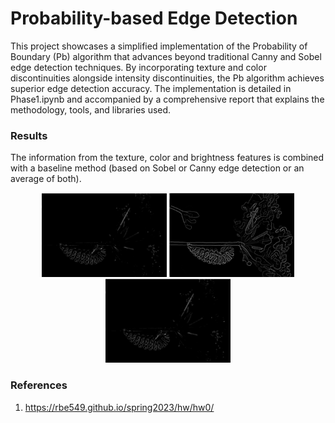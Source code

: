# Probability-based Edge Detection

This project showcases a simplified implementation of the Probability of Boundary (Pb) algorithm that advances beyond traditional Canny and Sobel edge detection techniques. By incorporating texture and color discontinuities alongside intensity discontinuities, the Pb algorithm achieves superior edge detection accuracy.
The implementation is detailed in Phase1.ipynb and accompanied by a comprehensive report that explains the methodology, tools, and libraries used.

### Results
The information from the texture, color and brightness features is combined with a baseline method (based on Sobel or Canny edge detection or an average of both).
<p align="center">
  <img src="Assets\canny.png" alt="Image 1 Description" width="200"/>
  <img src="Assets\sobel.png" alt="Image 2 Description" width="200"/>
  <img src="Assets\canny.png" alt="Image 3 Description" width="200"/>
</p>

### References
1. https://rbe549.github.io/spring2023/hw/hw0/
